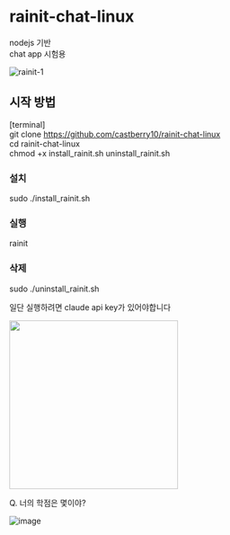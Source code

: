 # rainit-chat-linux
nodejs 기반  
chat app 시험용  

![rainit-1](https://github.com/user-attachments/assets/829efde0-2040-4e7b-bb99-5c4ab95f9354)

## 시작 방법

[terminal]  
git clone https://github.com/castberry10/rainit-chat-linux   
cd rainit-chat-linux  
chmod +x install_rainit.sh uninstall_rainit.sh
  
### 설치  
sudo ./install_rainit.sh   
  
### 실행  
rainit  
  
### 삭제  
sudo ./uninstall_rainit.sh  
  

  
일단 실행하려면 claude api key가 있어야합니다 
  
<img src="https://github.com/user-attachments/assets/621ae8a6-8d1d-4504-a243-296a443dfa48" width="300px">  
  
  
Q. 너의 학점은 몇이야?  
  
![image](https://github.com/user-attachments/assets/cc177054-c15a-4bd3-a2c4-6f6f239b9b35)
